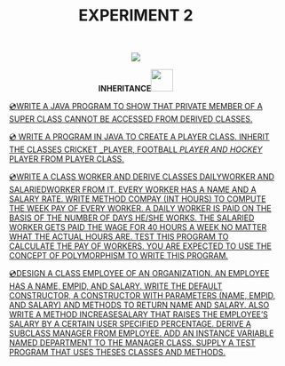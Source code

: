 <h1 align="center">EXPERIMENT 2</h1>
<!-- PROJECT LOGO -->
<br />
<p align="center">
  <a href="https://github.com/DHANOLA/CLASS-NOTIX/tree/root/SEMESTER%204/OBJECT-ORIENTED%20PROGRAMMING%20LAB/EXPERIMENT%202">
    <img src="https://media.giphy.com/media/efC0bBIS3G2FmgnJGU/giphy.gif" >
  </a>



  <p align="center">
  <b>INHERITANCE<img src="https://media.giphy.com/media/ducsQFMyHcdiTeIcuD/giphy.gif" width="40" height="40" /></b>
    <br />

  </p>
</p>

<!-- TABLE OF CONTENTS -->
  <ol>

<a href="https://github.com/DHANOLA/CLASS-NOTIX/tree/root/SEMESTER%204/OBJECT-ORIENTED%20PROGRAMMING%20LAB/EXPERIMENT%202/1" style="color: ">💿WRITE A JAVA PROGRAM TO SHOW THAT PRIVATE MEMBER OF A SUPER CLASS CANNOT BE ACCESSED FROM DERIVED CLASSES. </a><br />

<a href="https://github.com/DHANOLA/CLASS-NOTIX/tree/root/SEMESTER%204/OBJECT-ORIENTED%20PROGRAMMING%20LAB/EXPERIMENT%202/2" style="color: ">💿 WRITE A PROGRAM IN JAVA TO CREATE A PLAYER CLASS. INHERIT THE CLASSES  CRICKET _PLAYER, FOOTBALL _PLAYER AND HOCKEY_ PLAYER FROM PLAYER CLASS. </a><br />

<a href="https://github.com/DHANOLA/CLASS-NOTIX/tree/root/SEMESTER%204/OBJECT-ORIENTED%20PROGRAMMING%20LAB/EXPERIMENT%202/3" style="color: ">💿WRITE A CLASS WORKER AND DERIVE CLASSES DAILYWORKER AND SALARIEDWORKER FROM IT. EVERY WORKER HAS A NAME AND A SALARY RATE. WRITE METHOD COMPAY (INT HOURS) TO COMPUTE THE WEEK PAY OF EVERY WORKER. A DAILY WORKER IS PAID ON THE BASIS OF THE NUMBER OF DAYS HE/SHE WORKS. THE SALARIED WORKER GETS PAID THE WAGE FOR 40 HOURS A WEEK NO MATTER WHAT THE ACTUAL HOURS ARE. TEST THIS PROGRAM TO CALCULATE THE PAY OF WORKERS. YOU ARE EXPECTED TO USE THE CONCEPT OF POLYMORPHISM TO WRITE THIS PROGRAM.</a><br />

<a href="https://github.com/DHANOLA/CLASS-NOTIX/tree/root/SEMESTER%204/OBJECT-ORIENTED%20PROGRAMMING%20LAB/EXPERIMENT%202/4" style="color: ">💿DESIGN A CLASS EMPLOYEE OF AN ORGANIZATION. AN EMPLOYEE HAS A NAME, EMPID, AND SALARY. WRITE THE DEFAULT CONSTRUCTOR, A CONSTRUCTOR WITH PARAMETERS (NAME, EMPID, AND SALARY) AND METHODS TO RETURN NAME AND SALARY. ALSO WRITE A METHOD INCREASESALARY THAT RAISES THE EMPLOYEE’S SALARY BY A CERTAIN USER SPECIFIED PERCENTAGE. DERIVE A SUBCLASS MANAGER FROM EMPLOYEE. ADD AN INSTANCE VARIABLE NAMED DEPARTMENT TO THE MANAGER CLASS. SUPPLY A TEST PROGRAM THAT USES THESES CLASSES AND METHODS.  </a><br />



  </ol>
</details>
